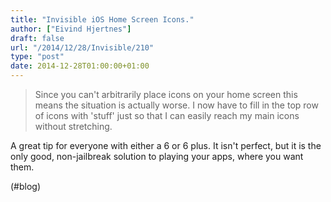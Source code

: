 ```yaml
---
title: "Invisible iOS Home Screen Icons."
author: ["Eivind Hjertnes"]
draft: false
url: "/2014/12/28/Invisible/210"
type: "post"
date: 2014-12-28T01:00:00+01:00
---
```


> Since you can't arbitrarily place icons on your home screen this means
> the situation is actually worse. I now have to fill in the top row of
> icons with 'stuff' just so that I can easily reach my main icons
> without stretching.

A great tip for everyone with either a 6 or 6 plus. It isn't perfect,
but it is the only good, non-jailbreak solution to playing your apps,
where you want them.

(#blog)
